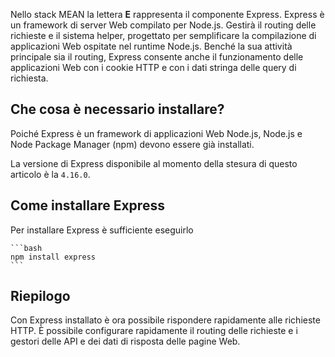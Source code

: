 Nello stack MEAN la lettera **E** rappresenta il componente Express. Express è un framework di server Web compilato per Node.js. Gestirà il routing delle richieste e il sistema helper, progettato per semplificare la compilazione di applicazioni Web ospitate nel runtime Node.js. Benché la sua attività principale sia il routing, Express consente anche il funzionamento delle applicazioni Web con i cookie HTTP e con i dati stringa delle query di richiesta.

## <a name="what-must-be-installed"></a>Che cosa è necessario installare?

Poiché Express è un framework di applicazioni Web Node.js, Node.js e Node Package Manager (npm) devono essere già installati.

La versione di Express disponibile al momento della stesura di questo articolo è la `4.16.0`.

## <a name="how-to-install-express"></a>Come installare Express

Per installare Express è sufficiente eseguirlo

    ```bash
    npm install express
    ```

## <a name="summary"></a>Riepilogo

Con Express installato è ora possibile rispondere rapidamente alle richieste HTTP. È possibile configurare rapidamente il routing delle richieste e i gestori delle API e dei dati di risposta delle pagine Web.
